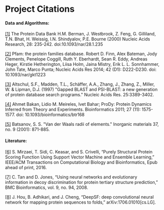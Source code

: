 # Project Citations

#### Data and Algorithms:

[[1]]() The Protein Data Bank H.M. Berman, J. Westbrook, Z. Feng, G. Gilliland, T.N.
Bhat, H. Weissig, I.N. Shindyalov, P.E. Bourne (2000) Nucleic Acids Research, 28:
235-242. doi:10.1093/nar/28.1.235

[[2]]() Pfam: the protein families database. Robert D. Finn, Alex Bateman, Jody
Clements, Penelope Coggill, Ruth Y. Eberhardt, Sean R. Eddy, Andreas Heger, Kirstie
Hetherington, Liisa Holm, Jaina Mistry, Erik L. L. Sonnhammer, John Tate, Marco Punta;
Nucleic Acids Res 2014; 42 (D1): D222-D230. doi: 10.1093/nar/gkt1223

[[3]]() Altschul, S.F., Madden, T.L., Schäffer, A.A., Zhang, J., Zhang, Z., Miller, W. &
Lipman, D.J. (1997) "Gapped BLAST and PSI-BLAST: a new generation of protein database
search programs." Nucleic Acids Res. 25:3389-3402.

[[4]]() Ahmet Bakan, Lidio M. Meireles, Ivet Bahar; ProDy: Protein Dynamics Inferred from
Theory and Experiments. Bioinformatics 2011; 27 (11): 1575-1577. doi:
10.1093/bioinformatics/btr168

[[5]]() Batsanov, S. S. "Van der Waals radii of elements." Inorganic materials 37, no. 9
(2001): 871-885.

#### Literature:

[[6]]() S. Mirzaei, T. Sidi, C. Keasar, and S. Crivelli, “Purely Structural Protein
Scoring Function Using Support Vector Machine and Ensemble Learning,” IEEE/ACM
Transactions on Computational Biology and Bioinformatics, Epub ahead of print, 2016.

[[7]]() C. Tan and D. Jones, “Using neural networks and evolutionary information in decoy
discrimination for protein tertiary structure prediction,” BMC Bioinformatics,
vol. 9, no. 94, 2008.

[[8]]() J. Hou, B. Adhikari, and J. Cheng, “DeepSF: deep convolutional neural network
for mapping protein sequences to folds,” arXiv:1706.01010[cs.LG].
